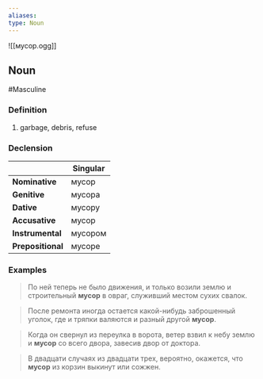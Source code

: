 ```yaml
---
aliases:
type: Noun
---
```

![[мусор.ogg]]
## Noun
#Masculine

### Definition
1. garbage, debris, refuse

### Declension
| | Singular |
|-|-|
|**Nominative**|мусор|
|**Genitive**|мусора|
|**Dative**|мусору|
|**Accusative**|мусор|
|**Instrumental**|мусором|
|**Prepositional**|мусоре|

### Examples
>По ней теперь не было движения, и только возили землю и строительный **мусор** в овраг, служивший местом сухих свалок.

>После ремонта иногда остается какой-нибудь заброшенный уголок, где и тряпки валяются и разный другой **мусор**.

>Когда он свернул из переулка в ворота, ветер взвил к небу землю и **мусор** со всего двора, завесив двор от доктора.

>В двадцати случаях из двадцати трех, вероятно, окажется, что **мусор** из корзин выкинут или сожжен.